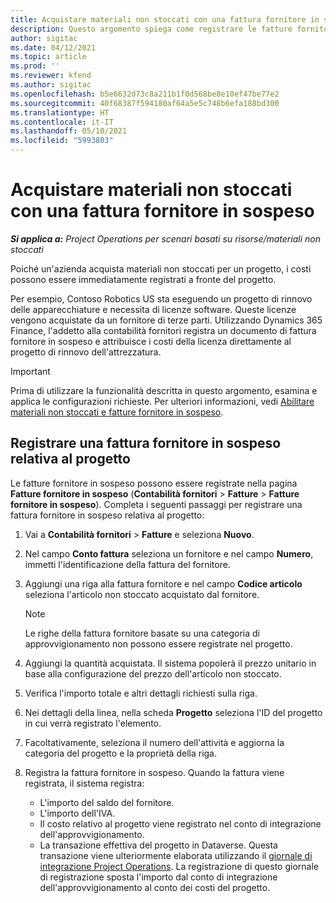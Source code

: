 ```yaml
---
title: Acquistare materiali non stoccati con una fattura fornitore in sospeso
description: Questo argomento spiega come registrare le fatture fornitore in sospeso.
author: sigitac
ms.date: 04/12/2021
ms.topic: article
ms.prod: ''
ms.reviewer: kfend
ms.author: sigitac
ms.openlocfilehash: b5e6632d73c8a211b1f0d568be8e10ef47be77e2
ms.sourcegitcommit: 40f68387f594180af64a5e5c748b6efa188bd300
ms.translationtype: HT
ms.contentlocale: it-IT
ms.lasthandoff: 05/10/2021
ms.locfileid: "5993803"
---
```

# <a name="purchase-non-stocked-materials-using-a-pending-vendor-invoice"></a>Acquistare materiali non stoccati con una fattura fornitore in sospeso

_**Si applica a:** Project Operations per scenari basati su risorse/materiali non stoccati_

Poiché un'azienda acquista materiali non stoccati per un progetto, i costi possono essere immediatamente registrati a fronte del progetto. 

Per esempio, Contoso Robotics US sta eseguendo un progetto di rinnovo delle apparecchiature e necessita di licenze software. Queste licenze vengono acquistate da un fornitore di terze parti.  Utilizzando Dynamics 365 Finance, l'addetto alla contabilità fornitori registra un documento di fattura fornitore in sospeso e attribuisce i costi della licenza direttamente al progetto di rinnovo dell'attrezzatura. 

> [!IMPORTANT]
> Prima di utilizzare la funzionalità descritta in questo argomento, esamina e applica le configurazioni richieste. Per ulteriori informazioni, vedi [Abilitare materiali non stoccati e fatture fornitore in sospeso](configure-materials-nonstocked.md). 

## <a name="post-a-project-related-pending-vendor-invoice"></a>Registrare una fattura fornitore in sospeso relativa al progetto 

Le fatture fornitore in sospeso possono essere registrate nella pagina **Fatture fornitore in sospeso** (**Contabilità fornitori** > **Fatture** > **Fatture fornitore in sospeso**). Completa i seguenti passaggi per registrare una fattura fornitore in sospeso relativa al progetto:

1. Vai a **Contabilità fornitori** > **Fatture** e seleziona **Nuovo**. 
2. Nel campo **Conto fattura** seleziona un fornitore e nel campo **Numero**, immetti l'identificazione della fattura del fornitore.
3. Aggiungi una riga alla fattura fornitore e nel campo **Codice articolo** seleziona l'articolo non stoccato acquistato dal fornitore. 

    > [!NOTE]
    > Le righe della fattura fornitore basate su una categoria di approvvigionamento non possono essere registrate nel progetto. 
    
5. Aggiungi la quantità acquistata. Il sistema popolerà il prezzo unitario in base alla configurazione del prezzo dell'articolo non stoccato. 
6. Verifica l'importo totale e altri dettagli richiesti sulla riga.
7. Nei dettagli della linea, nella scheda **Progetto** seleziona l'ID del progetto in cui verrà registrato l'elemento.
8. Facoltativamente, seleziona il numero dell'attività e aggiorna la categoria del progetto e la proprietà della riga.
9. Registra la fattura fornitore in sospeso. Quando la fattura viene registrata, il sistema registra:
    
    - L'importo del saldo del fornitore.
    - L'importo dell'IVA.
    - Il costo relativo al progetto viene registrato nel conto di integrazione dell'approvvigionamento.
    - La transazione effettiva del progetto in Dataverse. Questa transazione viene ulteriormente elaborata utilizzando il [giornale di integrazione Project Operations](../project-accounting/project-operations-integration-journal.md). La registrazione di questo giornale di registrazione sposta l'importo dal conto di integrazione dell'approvvigionamento al conto dei costi del progetto.
